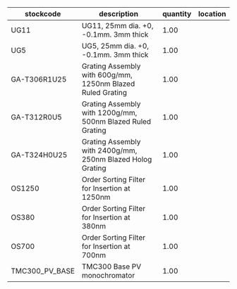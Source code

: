|stockcode|description|quantity|location|
|---------|-----------|--------|--------|
|UG11|UG11, 25mm dia. +0, -0.1mm. 3mm thick|1.00||
|UG5|UG5, 25mm dia. +0, -0.1mm. 3mm thick|1.00||
|GA-T306R1U25|Grating Assembly with 600g/mm, 1250nm Blazed Ruled Grating|1.00||
|GA-T312R0U5|Grating Assembly with 1200g/mm, 500nm Blazed Ruled Grating|1.00||
|GA-T324H0U25|Grating Assembly with 2400g/mm, 250nm Blazed Holog Grating|1.00||
|OS1250|Order Sorting Filter for Insertion at 1250nm|1.00||
|OS380|Order Sorting Filter for Insertion at 380nm|1.00||
|OS700|Order Sorting Filter for Insertion at 700nm|1.00||
|TMC300_PV_BASE|TMC300 Base PV monochromator|1.00||
